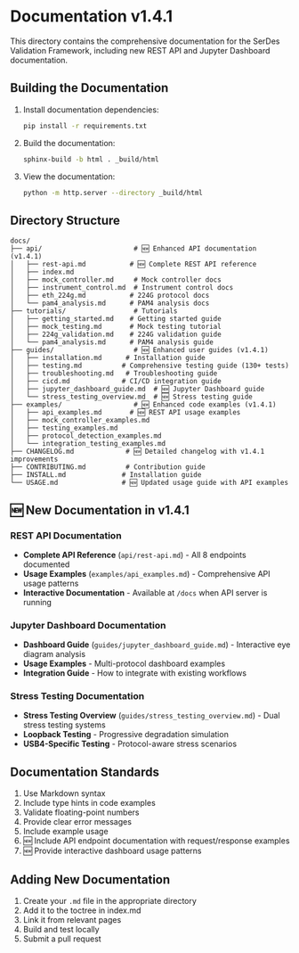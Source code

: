 # Documentation v1.4.1

This directory contains the comprehensive documentation for the SerDes Validation Framework, including new REST API and Jupyter Dashboard documentation.

## Building the Documentation

1. Install documentation dependencies:
   ```bash
   pip install -r requirements.txt
   ```

2. Build the documentation:
   ```bash
   sphinx-build -b html . _build/html
   ```

3. View the documentation:
   ```bash
   python -m http.server --directory _build/html
   ```

## Directory Structure

```
docs/
├── api/                       # 🆕 Enhanced API documentation (v1.4.1)
│   ├── rest-api.md           # 🆕 Complete REST API reference
│   ├── index.md
│   ├── mock_controller.md     # Mock controller docs
│   ├── instrument_control.md  # Instrument control docs
│   ├── eth_224g.md           # 224G protocol docs
│   └── pam4_analysis.md      # PAM4 analysis docs
├── tutorials/                 # Tutorials
│   ├── getting_started.md    # Getting started guide
│   ├── mock_testing.md       # Mock testing tutorial
│   ├── 224g_validation.md    # 224G validation guide
│   └── pam4_analysis.md      # PAM4 analysis guide
├── guides/                    # 🆕 Enhanced user guides (v1.4.1)
│   ├── installation.md      # Installation guide
│   ├── testing.md          # Comprehensive testing guide (130+ tests)
│   ├── troubleshooting.md   # Troubleshooting guide
│   ├── cicd.md             # CI/CD integration guide
│   ├── jupyter_dashboard_guide.md  # 🆕 Jupyter Dashboard guide
│   └── stress_testing_overview.md  # 🆕 Stress testing guide
├── examples/                  # 🆕 Enhanced code examples (v1.4.1)
│   ├── api_examples.md       # 🆕 REST API usage examples
│   ├── mock_controller_examples.md
│   ├── testing_examples.md
│   ├── protocol_detection_examples.md
│   └── integration_testing_examples.md
├── CHANGELOG.md             # 🆕 Detailed changelog with v1.4.1 improvements
├── CONTRIBUTING.md          # Contribution guide
├── INSTALL.md              # Installation guide
└── USAGE.md                # 🆕 Updated usage guide with API examples
```

## 🆕 New Documentation in v1.4.1

### REST API Documentation
- **Complete API Reference** (`api/rest-api.md`) - All 8 endpoints documented
- **Usage Examples** (`examples/api_examples.md`) - Comprehensive API usage patterns
- **Interactive Documentation** - Available at `/docs` when API server is running

### Jupyter Dashboard Documentation
- **Dashboard Guide** (`guides/jupyter_dashboard_guide.md`) - Interactive eye diagram analysis
- **Usage Examples** - Multi-protocol dashboard examples
- **Integration Guide** - How to integrate with existing workflows

### Stress Testing Documentation
- **Stress Testing Overview** (`guides/stress_testing_overview.md`) - Dual stress testing systems
- **Loopback Testing** - Progressive degradation simulation
- **USB4-Specific Testing** - Protocol-aware stress scenarios

## Documentation Standards

1. Use Markdown syntax
2. Include type hints in code examples
3. Validate floating-point numbers
4. Provide clear error messages
5. Include example usage
6. 🆕 Include API endpoint documentation with request/response examples
7. 🆕 Provide interactive dashboard usage patterns

## Adding New Documentation

1. Create your `.md` file in the appropriate directory
2. Add it to the toctree in index.md
3. Link it from relevant pages
4. Build and test locally
5. Submit a pull request